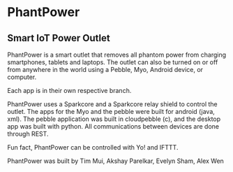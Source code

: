 # PhantPower
<h2>Smart IoT Power Outlet</h2>

PhantPower is a smart outlet that removes all phantom power from charging smartphones, tablets and laptops. The outlet can also be turned on or off from anywhere in the world using a Pebble, Myo, Android device, or computer. 

Each app is in their own respective branch.

PhantPower uses a Sparkcore and a Sparkcore relay shield to control the outlet. The apps for the Myo and the pebble were built for android (java, xml). The pebble application was built in cloudpebble (c), and the desktop app was built with python. All communications between devices are done through REST.

Fun fact, PhantPower can be controlled with Yo! and IFTTT.

PhantPower was built by Tim Mui, Akshay Parelkar, Evelyn Sham, Alex Wen
